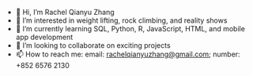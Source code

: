 - 👋 Hi, I’m Rachel Qianyu Zhang
- 👀 I’m interested in weight lifting, rock climbing, and reality shows
- 🌱 I’m currently learning SQL, Python, R, JavaScript, HTML, and mobile app development
- 💞️ I’m looking to collaborate on exciting projects
- 📫 How to reach me: email: rachelqianyuzhang@gmail.com; number: +852 6576 2130

<!---
rachelqianyuzhang/rachelqianyuzhang is a ✨ special ✨ repository because its `README.md` (this file) appears on your GitHub profile.
You can click the Preview link to take a look at your changes.
--->
